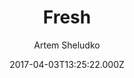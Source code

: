 ---
layout: JamstackTheme
title: Fresh
github: https://github.com/artemsheludko/fresh
demo: https://artemsheludko.com/fresh/
author: Artem Sheludko
ssg: Jekyll
date: 2017-04-03T13:25:22.000Z
description: Fresh is a free blog template for Jekyll
stale: true
disabled: true
disabled_reason: error checking demo url
---